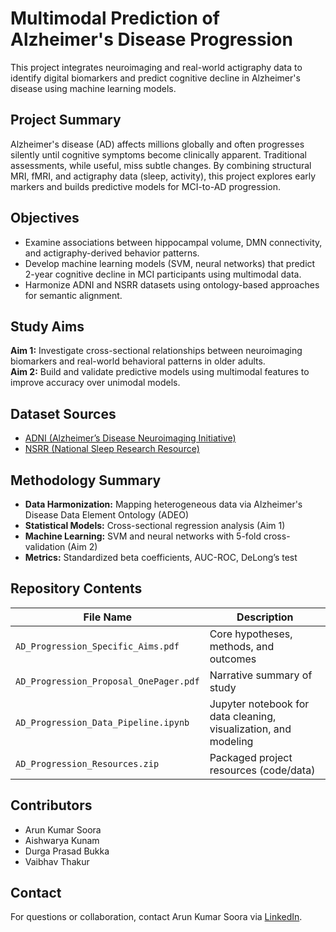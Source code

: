 # Multimodal Prediction of Alzheimer's Disease Progression

This project integrates neuroimaging and real-world actigraphy data to identify digital biomarkers and predict cognitive decline in Alzheimer's disease using machine learning models.

## Project Summary

Alzheimer's disease (AD) affects millions globally and often progresses silently until cognitive symptoms become clinically apparent. Traditional assessments, while useful, miss subtle changes. By combining structural MRI, fMRI, and actigraphy data (sleep, activity), this project explores early markers and builds predictive models for MCI-to-AD progression.

## Objectives

- Examine associations between hippocampal volume, DMN connectivity, and actigraphy-derived behavior patterns.
- Develop machine learning models (SVM, neural networks) that predict 2-year cognitive decline in MCI participants using multimodal data.
- Harmonize ADNI and NSRR datasets using ontology-based approaches for semantic alignment.

## Study Aims

**Aim 1:** Investigate cross-sectional relationships between neuroimaging biomarkers and real-world behavioral patterns in older adults.  
**Aim 2:** Build and validate predictive models using multimodal features to improve accuracy over unimodal models.

## Dataset Sources

- [ADNI (Alzheimer’s Disease Neuroimaging Initiative)](https://adni.loni.usc.edu/)
- [NSRR (National Sleep Research Resource)](https://sleepdata.org/)

## Methodology Summary

- **Data Harmonization:** Mapping heterogeneous data via Alzheimer's Disease Data Element Ontology (ADEO)
- **Statistical Models:** Cross-sectional regression analysis (Aim 1)
- **Machine Learning:** SVM and neural networks with 5-fold cross-validation (Aim 2)
- **Metrics:** Standardized beta coefficients, AUC-ROC, DeLong’s test

## Repository Contents

| File Name                           | Description |
|------------------------------------|-------------|
| `AD_Progression_Specific_Aims.pdf` | Core hypotheses, methods, and outcomes |
| `AD_Progression_Proposal_OnePager.pdf` | Narrative summary of study |
| `AD_Progression_Data_Pipeline.ipynb` | Jupyter notebook for data cleaning, visualization, and modeling |
| `AD_Progression_Resources.zip`     | Packaged project resources (code/data) |

## Contributors

- Arun Kumar Soora  
- Aishwarya Kunam  
- Durga Prasad Bukka  
- Vaibhav Thakur  

## Contact

For questions or collaboration, contact Arun Kumar Soora via [LinkedIn](https://www.linkedin.com/in/arun-kumar-soora).
